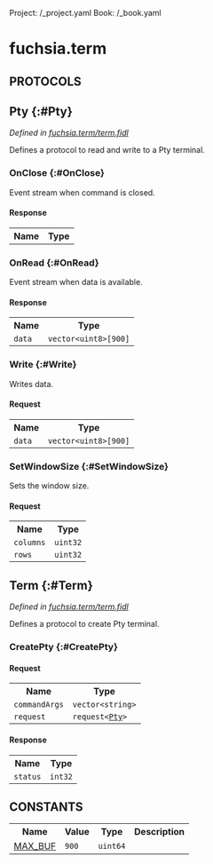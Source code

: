 Project: /_project.yaml
Book: /_book.yaml

# fuchsia.term


## **PROTOCOLS**

## Pty {:#Pty}
*Defined in [fuchsia.term/term.fidl](https://fuchsia.googlesource.com/fuchsia/+/master/topaz/app/term/term.fidl#12)*

 Defines a protocol to read and write to a Pty terminal.

### OnClose {:#OnClose}

 Event stream when command is closed.



#### Response
<table>
    <tr><th>Name</th><th>Type</th></tr>
    </table>

### OnRead {:#OnRead}

 Event stream when data is available.



#### Response
<table>
    <tr><th>Name</th><th>Type</th></tr>
    <tr>
            <td><code>data</code></td>
            <td>
                <code>vector&lt;uint8&gt;[900]</code>
            </td>
        </tr></table>

### Write {:#Write}

 Writes data.

#### Request
<table>
    <tr><th>Name</th><th>Type</th></tr>
    <tr>
            <td><code>data</code></td>
            <td>
                <code>vector&lt;uint8&gt;[900]</code>
            </td>
        </tr></table>



### SetWindowSize {:#SetWindowSize}

 Sets the window size.

#### Request
<table>
    <tr><th>Name</th><th>Type</th></tr>
    <tr>
            <td><code>columns</code></td>
            <td>
                <code>uint32</code>
            </td>
        </tr><tr>
            <td><code>rows</code></td>
            <td>
                <code>uint32</code>
            </td>
        </tr></table>



## Term {:#Term}
*Defined in [fuchsia.term/term.fidl](https://fuchsia.googlesource.com/fuchsia/+/master/topaz/app/term/term.fidl#28)*

 Defines a protocol to create Pty terminal.

### CreatePty {:#CreatePty}


#### Request
<table>
    <tr><th>Name</th><th>Type</th></tr>
    <tr>
            <td><code>commandArgs</code></td>
            <td>
                <code>vector&lt;string&gt;</code>
            </td>
        </tr><tr>
            <td><code>request</code></td>
            <td>
                <code>request&lt;<a class='link' href='#Pty'>Pty</a>&gt;</code>
            </td>
        </tr></table>


#### Response
<table>
    <tr><th>Name</th><th>Type</th></tr>
    <tr>
            <td><code>status</code></td>
            <td>
                <code>int32</code>
            </td>
        </tr></table>















## **CONSTANTS**

<table>
    <tr><th>Name</th><th>Value</th><th>Type</th><th>Description</th></tr><tr>
            <td><a href="https://fuchsia.googlesource.com/fuchsia/+/master/topaz/app/term/term.fidl#9">MAX_BUF</a></td>
            <td>
                    <code>900</code>
                </td>
                <td><code>uint64</code></td>
            <td></td>
        </tr>
    
</table>

